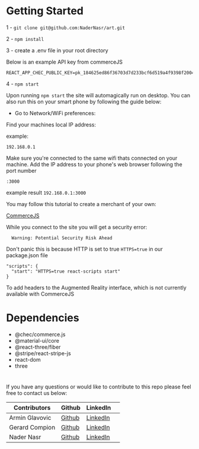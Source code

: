 # Getting Started

1 - ``` git clone git@github.com:NaderNasr/art.git ```

2 - ```npm install ```

3 - create a .env file in your root directory

  Below is an example API key from commerceJS

    REACT_APP_CHEC_PUBLIC_KEY=pk_184625ed86f36703d7d233bcf6d519a4f9398f20048ec
4 - ``` npm start ```

  Upon running ```npm start``` the site will automagically run on desktop. You can also run this on your smart phone by following the guide below:


  - Go to Network/WiFi preferences:

  Find your machines local IP address:

  example:

  ```192.168.0.1```

  Make sure you're connected to the same wifi thats connected on your machine.
        Add the IP address to your phone's web browser following the port number

  ```:3000```

  example result ```192.168.0.1:3000```

  You may follow this tutorial to create a merchant of your own:

  [CommerceJS](https://commercejs.com/docs/guides/products-react#prerequisites)

  While you connect to the site you will get a security error:


      Warning: Potential Security Risk Ahead

Don't panic this is because HTTP is set to true ```HTTPS=true``` in our package.json file

    "scripts": {
      "start": "HTTPS=true react-scripts start"
    }

To add headers to the Augmented Reality interface, which is not currently available with CommerceJS

# Dependencies

 - @chec/commerce.js
 - @material-ui/core
 - @react-three/fiber
 - @stripe/react-stripe-js
 - react-dom
 - three

#

If you have any questions or would like to contribute to this repo please feel free to contact us below:

Contributors | Github | LinkedIn ||
--- | --- | --- | ---
Armin Glavovic | [Github](https://github.com/glavovic) | [LinkedIn](https://www.linkedin.com/in/glavovica/) |
Gerard Compion | [Github](https://github.com/gerard-c) | [LinkedIn](https://www.linkedin.com/in/gerard-compion-37567b233/) |
Nader Nasr | [Github](https://github.com/NaderNasr) | [LinkedIn](https://www.linkedin.com/in/nnasr/) |

